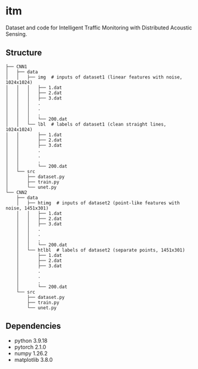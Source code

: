 # itm
Dataset and code for Intelligent Traffic Monitoring with Distributed Acoustic Sensing.

## Structure
```
├── CNN1
│   ├── data
│   │   ├── img  # inputs of dataset1 (linear features with noise, 1024x1024)
│   │   │   ├── 1.dat
│   │   │   ├── 2.dat
│   │   │   ├── 3.dat
│   │   │   .
│   │   │   .
│   │   │   .
│   │   │   └── 200.dat
│   │   └── lbl  # labels of dataset1 (clean straight lines, 1024x1024)
│   │       ├── 1.dat
│   │       ├── 2.dat
│   │       ├── 3.dat
│   │       .
│   │       .
│   │       .
│   │       └── 200.dat
│   └── src
│       ├── dataset.py
│       ├── train.py
│       └── unet.py
└── CNN2
    ├── data
    │   ├── htimg  # inputs of dataset2 (point-like features with noise, 1451x301)
    │   │   ├── 1.dat
    │   │   ├── 2.dat
    │   │   ├── 3.dat
    │   │   .
    │   │   .
    │   │   .
    │   │   └── 200.dat
    │   └── htlbl  # labels of dataset2 (separate points, 1451x301)
    │       ├── 1.dat
    │       ├── 2.dat
    │       ├── 3.dat
    │       .
    │       .
    │       .
    │       └── 200.dat
    └── src
        ├── dataset.py
        ├── train.py
        └── unet.py
```

## Dependencies
- python      3.9.18
- pytorch     2.1.0
- numpy       1.26.2
- matplotlib  3.8.0
